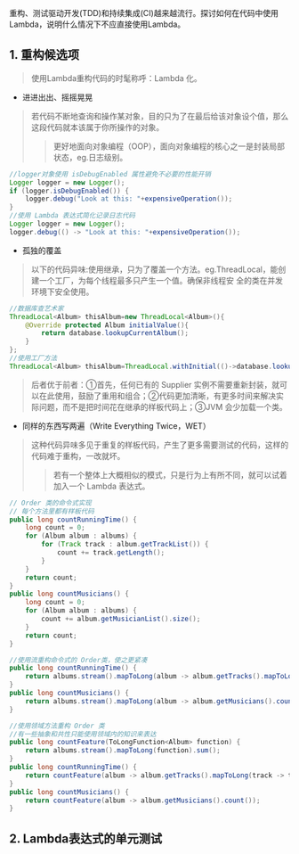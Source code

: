 重构、测试驱动开发(TDD)和持续集成(CI)越来越流行。探讨如何在代码中使用Lambda，说明什么情况下不应直接使用Lambda。
## 1. 重构候选项
>使用Lambda重构代码的时髦称呼：Lambda 化。
- 进进出出、摇摇晃晃
>若代码不断地查询和操作某对象，目的只为了在最后给该对象设个值，那么这段代码就本该属于你所操作的对象。
>>更好地面向对象编程（OOP），面向对象编程的核心之一是封装局部状态，eg.日志级别。

```java  
//logger对象使用 isDebugEnabled 属性避免不必要的性能开销
Logger logger = new Logger();
if (logger.isDebugEnabled()) {
    logger.debug("Look at this: "+expensiveOperation());
}
//使用 Lambda 表达式简化记录日志代码
Logger logger = new Logger();
logger.debug(() -> "Look at this: "+expensiveOperation());
```

- 孤独的覆盖
>以下的代码异味:使用继承，只为了覆盖一个方法。eg.ThreadLocal，能创建一个工厂，为每个线程最多只产生一个值。确保非线程安
全的类在并发环境下安全使用。
```java  
//数据库查艺术家
ThreadLocal<Album> thisAlbum=new ThreadLocal<Album>(){
    @Override protected Album initialValue(){
        return database.lookupCurrentAlbum();
    }
};
//使用工厂方法
ThreadLocal<Album> thisAlbum=ThreadLocal.withInitial(()->database.lookupCurrentAlbum());
```
>后者优于前者：①首先，任何已有的 Supplier<Album> 实例不需要重新封装，就可以在此使用，鼓励了重用和组合；②代码更加清晰，有更多时间来解决实际问题，而不是把时间花在继承的样板代码上；③JVM 会少加载一个类。

- 同样的东西写两遍（Write Everything Twice，WET）
>这种代码异味多见于重复的样板代码，产生了更多需要测试的代码，这样的代码难于重构，一改就坏。
>>若有一个整体上大概相似的模式，只是行为上有所不同，就可以试着加入一个 Lambda 表达式。
```java  
// Order 类的命令式实现
// 每个方法里都有样板代码
public long countRunningTime() {
    long count = 0;
    for (Album album : albums) {
        for (Track track : album.getTrackList()) {
            count += track.getLength();
        }
    }
    return count;
}
public long countMusicians() {
    long count = 0;
    for (Album album : albums) {
        count += album.getMusicianList().size();
    }
    return count;
}

//使用流重构命令式的 Order类，使之更紧凑
public long countRunningTime() {
    return albums.stream().mapToLong(album -> album.getTracks().mapToLong(track -> track.getLength()).sum()).sum();
}
public long countMusicians() {
    return albums.stream().mapToLong(album -> album.getMusicians().count()).sum();
}

//使用领域方法重构 Order 类
//有一些抽象和共性只能使用领域内的知识来表达
public long countFeature(ToLongFunction<Album> function) {
    return albums.stream().mapToLong(function).sum();
}
public long countRunningTime() {
    return countFeature(album -> album.getTracks().mapToLong(track -> track.getLength()).sum());
}
public long countMusicians() {
    return countFeature(album -> album.getMusicians().count());
}
```
## 2. Lambda表达式的单元测试
    


